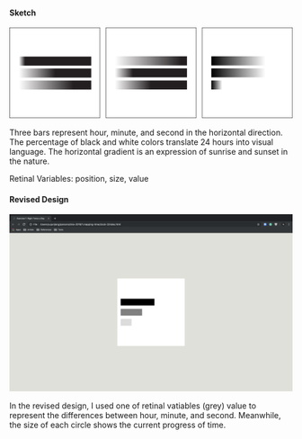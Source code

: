 #### Sketch
![illustrative images](./clock-2-original.png)

Three bars represent hour, minute, and second in the horizontal direction. The percentage of black and white colors translate 24 hours into visual language. The horizontal gradient is an expression of sunrise and sunset in the nature.

Retinal Variables: position, size, value

#### Revised Design
![illustrative images](./clock-2-revised.png)

In the revised design, I used one of retinal vatiables (grey) value to represent the differences between hour, minute, and second. Meanwhile, the size of each circle shows the current progress of time.

